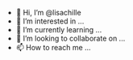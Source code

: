 - 👋 Hi, I’m @lisachille
- 👀 I’m interested in ...
- 🌱 I’m currently learning ...
- 💞️ I’m looking to collaborate on ...
- 📫 How to reach me ...

<!---
lisachille/lisachille is a ✨ special ✨ repository because its `README.md` (this file) appears on your GitHub profile.
You can click the Preview link to take a look at your changes.
--->
